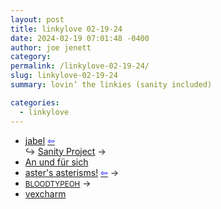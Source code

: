 ```yaml
---
layout: post
title: linkylove 02-19-24
date: 2024-02-19 07:01:48 -0400
author: joe jenett
category: 
permalink: /linkylove-02-19-24/
slug: linkylove-02-19-24
summary: lovin’ the linkies (sanity included)

categories:
  - linkylove
---
```

<ul class="linkylove">
	<li><a title="jabel" href="https://jabel.blog/">jabel</a>  <a title="source" href="https://indieseek.xyz/links/"><span style="color:blue;">&#8678;</span></a><br>&#8618; <a title="Sanity Project // jabel" href="https://jabel.blog/sanity-project/">Sanity Project</a> <span title="led to site shown below">&#8594;</span></li>
	<li><a title="Adam Kotsko" href="https://itself.blog/">An und für sich</a></li>
	<li><a title="aster" href="https://asters-asterisms.neocities.org/">aster's asterisms!</a>  <a title="source" href="https://discourse.32bit.cafe/"><span style="color:blue;">&#8678;</span></a> <span title="led to site shown below">&#8594;</span></li>
	<li><a title="Netty" href="https://bloodtypeoh.net/"><small>BLOODTYPEOH</small></a>  <span title="led to site shown below">&#8594;</span></li>
	<li><a title="Kavya" href="https://vexcharm.net/">vexcharm</a></li>
</ul>
<a style="display:none;" href="https://brid.gy/publish/mastodon"><small>(cross-posted to mastodon)</small></a>